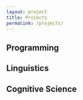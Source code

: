 ```yaml
---
layout: project
title: Projects
permalink: /projects/
---
```


## Programming

## Linguistics

## Cognitive Science
